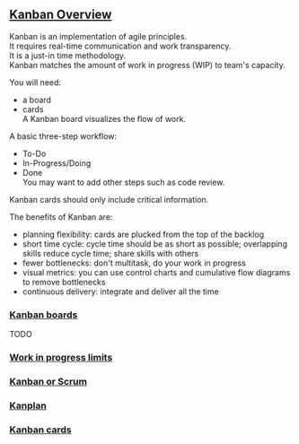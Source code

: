 ## [Kanban Overview](https://www.atlassian.com/agile/kanban)

Kanban is an implementation of agile principles.  
It requires real-time communication and work transparency.  
It is a just-in time methodology.  
Kanban matches the amount of work in progress (WIP) to team's capacity.  

You will need:  
* a board  
* cards  
A Kanban board visualizes the flow of work.  

A basic three-step workflow:  
* To-Do  
* In-Progress/Doing  
* Done  
You may want to add other steps such as code review.  

Kanban cards should only include critical information.  

The benefits of Kanban are:
* planning flexibility: cards are plucked from the top of the backlog
* short time cycle: cycle time should be as short as possible; overlapping skills reduce cycle time; share skills with others
* fewer bottlenecks: don't multitask, do your work in progress
* visual metrics: you can use control charts and cumulative flow diagrams to remove bottlenecks
* continuous delivery: integrate and deliver all the time

### [Kanban boards](https://www.atlassian.com/agile/kanban/boards)

TODO

### [Work in progress limits](https://www.atlassian.com/agile/kanban/wip-limits)

### [Kanban or Scrum](https://www.atlassian.com/agile/kanban/kanban-vs-scrum)

### [Kanplan](https://www.atlassian.com/agile/kanban/kanplan)

### [Kanban cards](https://www.atlassian.com/agile/kanban/cards)
